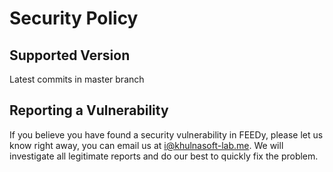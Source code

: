 # Security Policy

## Supported Version

Latest commits in master branch

## Reporting a Vulnerability

If you believe you have found a security vulnerability in FEEDy, please let us know right away, you can email us at [i@khulnasoft-lab.me](mailto:i@khulnasoft-lab.me). We will investigate all legitimate reports and do our best to quickly fix the problem.
